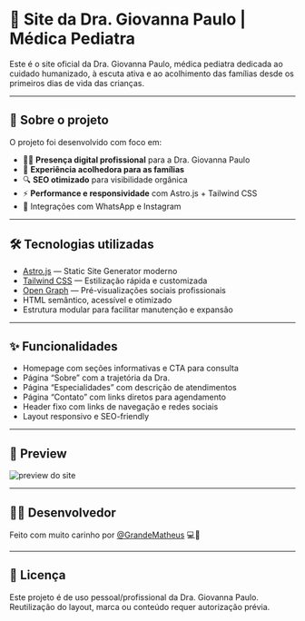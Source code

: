 # 🌿 Site da Dra. Giovanna Paulo | Médica Pediatra

Este é o site oficial da Dra. Giovanna Paulo, médica pediatra dedicada ao cuidado humanizado, à escuta ativa e ao acolhimento das famílias desde os primeiros dias de vida das crianças.

---

## 📌 Sobre o projeto

O projeto foi desenvolvido com foco em:

- 🧑‍⚕️ **Presença digital profissional** para a Dra. Giovanna Paulo
- 💚 **Experiência acolhedora para as famílias**
- 🔍 **SEO otimizado** para visibilidade orgânica
- ⚡ **Performance e responsividade** com Astro.js + Tailwind CSS
- 📲 Integrações com WhatsApp e Instagram

---

## 🛠️ Tecnologias utilizadas

- [Astro.js](https://astro.build/) — Static Site Generator moderno
- [Tailwind CSS](https://tailwindcss.com/) — Estilização rápida e customizada
- [Open Graph](https://ogp.me/) — Pré-visualizações sociais profissionais
- HTML semântico, acessível e otimizado
- Estrutura modular para facilitar manutenção e expansão

---

## ✨ Funcionalidades

- Homepage com seções informativas e CTA para consulta
- Página “Sobre” com a trajetória da Dra.
- Página “Especialidades” com descrição de atendimentos
- Página “Contato” com links diretos para agendamento
- Header fixo com links de navegação e redes sociais
- Layout responsivo e SEO-friendly

---

## 📸 Preview

![preview do site](public/assets/og-image.jpg)

---

## 👨‍💻 Desenvolvedor

Feito com muito carinho por [@GrandeMatheus](https://github.com/GrandeMatheus) 💻💚

---

## 📄 Licença

Este projeto é de uso pessoal/profissional da Dra. Giovanna Paulo. Reutilização do layout, marca ou conteúdo requer autorização prévia.
